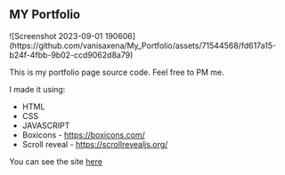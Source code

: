 <h2>MY Portfolio</h1>
![Screenshot 2023-09-01 190606](https://github.com/vanisaxena/My_Portfolio/assets/71544568/fd617a15-b24f-4fbb-9b02-ccd9062d8a79)


This is my portfolio page source code. Feel free to PM me.

I made it using:
  - HTML
  - CSS
  - JAVASCRIPT
  - Boxicons - https://boxicons.com/
  - Scroll reveal - https://scrollrevealjs.org/

You can see the site [here](https://vanisaxena.netlify.app/)
